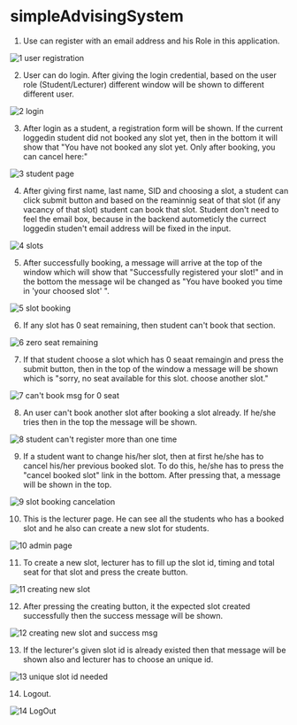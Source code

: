 # simpleAdvisingSystem

1. Use can register with an email address and his Role in this application.

![1  user registration](https://user-images.githubusercontent.com/58343930/204505628-ed7d6510-7729-4a64-9011-5719ec42ca89.png)


2. User can do login. After giving the login credential, based on the user role (Student/Lecturer) different window 
   will be shown to different different user.
      
![2  login](https://user-images.githubusercontent.com/58343930/204505842-943b1e10-5ced-437a-937b-dd9bc2843256.png)



3. After login as a student, a registration form will be shown. If the current loggedin student did not booked any 
   slot yet, then in the bottom it will show that "You have not booked any slot yet. Only after booking, you can cancel here:"

![3  student page](https://user-images.githubusercontent.com/58343930/204505869-deae4db6-e2cb-4689-b988-1c3d6c60c8d7.jpg)



4. After giving first name, last name, SID and choosing a slot, a student can click submit button and based on the reaminnig
   seat of that slot (if any vacancy of that slot) student can book that slot. Student don't need to feel the email box, 
   because in the backend autometicly the currect loggedin studen't email address will be fixed in the input.


![4 slots](https://user-images.githubusercontent.com/58343930/204505946-66260104-7f50-4535-bff4-c1a769e3559d.png)


5.  After successfully booking, a message will arrive at the top of the window which will show that "Successfully 
    registered your slot!" and in the bottom the message wil be changed as "You have booked you time in 'your choosed slot' ".

![5  slot booking](https://user-images.githubusercontent.com/58343930/204506030-bf47bcb1-8f09-4f12-bb25-7b4d5f71356d.jpg)


6. If any slot has 0 seat remaining, then student can't book that section.

![6   zero seat remaining](https://user-images.githubusercontent.com/58343930/204506232-67ad61c1-8cde-43ca-b923-34226c5c4ce7.png)


7. If that student choose a slot which has 0 seaat remaingin and press the submit button, then in the top of the window
   a message will be shown which is "sorry,  no  seat available for this slot. choose another slot."

![7   can't book msg for 0 seat](https://user-images.githubusercontent.com/58343930/204506380-5a012de1-0cda-4828-830d-ad8c33479def.png)


8. An user can't book another slot after booking a slot already. If he/she tries then in the top the message will be shown.

![8  student can't register more than one time](https://user-images.githubusercontent.com/58343930/204506471-0fae42b7-1601-4449-b3e4-9aa8e5ae710a.jpg)


9. If a student want to change his/her slot, then at first he/she has to cancel his/her previous booked slot. To do this,
   he/she has to press the "cancel booked slot" link in the bottom. After pressing that, a message will be shown in the top.
   
![9  slot booking  cancelation](https://user-images.githubusercontent.com/58343930/204506558-dab1e1d9-f66f-4ed2-b1ac-64ff229b39f4.jpg)


10. This is the lecturer page. He can see all the students who has a booked slot and he also can create a new slot for students.

![10  admin page](https://user-images.githubusercontent.com/58343930/204506583-74f05acc-83b0-4acd-81a8-bfc325d0d0d1.png)


11. To create a new slot, lecturer has to fill up the slot id, timing and total seat for that slot and press the create button.

![11  creating new slot](https://user-images.githubusercontent.com/58343930/204506694-93129c5e-8f2b-40a3-b497-def6ebcbed74.jpg)

12. After pressing the creating button, it the expected slot created successfully then the success message will be shown.

![12  creating new slot and success msg](https://user-images.githubusercontent.com/58343930/204506789-445775f0-4a8e-482f-a73d-ca6df9087ad7.jpg)


13. If the lecturer's given slot id is already existed then that message will be shown also and lecturer has to choose an 
    unique id.
    
    
![13  unique slot id needed](https://user-images.githubusercontent.com/58343930/204506895-bd71e34f-c700-4955-b232-848d8efb1eed.png)

14. Logout.

![14  LogOut](https://user-images.githubusercontent.com/58343930/204507017-00e65840-5a52-4957-b75f-3b29452a4330.png)



